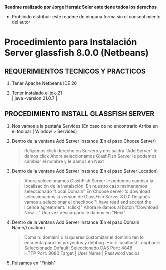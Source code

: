 

**Readme realizado por Jorge Herraiz Soler  este tiene todos los derechos**

- Prohibido distribuir este readme de ninguna forma sin el 
  consentimiento  del autor


# Procedimiento para Instalación Server glassfish 8.0.0  (Netbeans)

## REQUERIMIENTOS  TECNICOS  Y  PRACTICOS

1. Tener Apache Netbeans IDE 26  
 
2. Tener instalado el jdk-21   
   | java -version 21.0.7 | 


## PROCEDIMIENTO  INSTALL   GLASSFISH   SERVER 

1. Nos vamos a la pestaña Services 
   (En caso de no encontrarlo  Arriba en el toolbar |  Window  > Services)

2. Dentro de la ventana Add Server Instance (En el paso Choose Server) 
    > Relizamos click derecho  en Servers y nos saldrá  "Add Server" le damos 
       click
    > Ahora seleccionamos GlashFish Server le podemos cambiar el nombre y le 
       damos en  Next

3. Dentro de la ventana Add Server Instance (En el paso Server Location) 
    > Ahora seleccionamos GlashFish Server le podemos cambiar la localización
       de la instalación.
    > En nuestro caso mantenemos seleccionado "Local Domain"
    > En Choose server to download seleccionamos la version de 
       GlassFish Server 8.0.0
    > Después vamos a seleccionar el checkbox "I have read and accept 
       the licence agreetment.. (click)"
    > Ahora le damos al botón "Download Now ..." 
    > Una vez descargado le damos en "Next"
  
4. Dentro de la ventana Add Server Instance (En el paso Domain Name/Location) 
    > Domain: domain1 o si quieres customizar el dominio ten lo encuenta
               para los proyectos y debbug.
    > Host: localhost
    > Loopback: Seleccionado
    > Default: Seleccionado
    > DAS Port: 4848    
    > HTTP Port: 8080
    > Target  |   User Name  |  Password vacios

5. Pulsamos en "Finish"
    